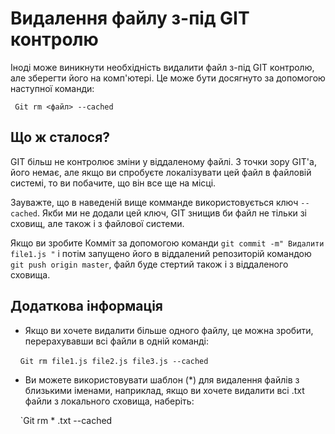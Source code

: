 # Видалення файлу з-під GIT контролю

Іноді може виникнути необхідність видалити файл з-під GIT контролю, але зберегти його на комп'ютері. Це може бути досягнуто за допомогою наступної команди:

`` Git rm <файл> --cached``

## Що ж сталося?

GIT більш не контролює зміни у віддаленому файлі. З точки зору GIT'а, його немає, але якщо ви спробуєте локалізувати цей файл в файловій системі, то ви побачите, що він все ще на місці.

Зауважте, що в наведеній вище комманде використовується ключ `--cached`. Якби ми не додали цей ключ, GIT знищив би файл не тільки зі сховищ, але також і з файлової системи.

Якщо ви зробите Комміт за допомогою команди `git commit -m" Видалити file1.js "` і потім запущено його в віддалений репозиторій командою `git push origin master`, файл буде стертий також і з віддаленого сховища.

## Додаткова інформація

- Якщо ви хочете видалити більше одного файлу, це можна зробити, перерахувавши всі файли в одній команді:

    `Git rm file1.js file2.js file3.js --cached`

- Ви можете використовувати шаблон (*) для видалення файлів з близькими іменами, наприклад, якщо ви хочете видалити всі .txt файли з локального сховища, наберіть:

    `Git rm * .txt --cached
